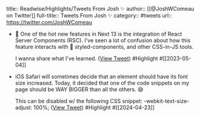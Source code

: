 title:: Readwise/Highlights/Tweets From Josh ✨
author:: [[@JoshWComeau on Twitter]]
full-title:: Tweets From Josh ✨
category:: #tweets
url:: https://twitter.com/JoshWComeau
- 🌠 One of the hot new features in Next 13 is the integration of React Server Components (RSC). I've seen a lot of confusion about how this feature interacts with 💅 styled-components, and other CSS-in-JS tools.
  
  I wanna share what I've learned. ([View Tweet](https://twitter.com/JoshWComeau/status/1631398854632304641)) #Highlight #[[2023-05-04]]
- iOS Safari will sometimes decide that an element should have its font size increased. Today, it decided that one of the code snippets on my page should be WAY BIGGER than all the others. 😅
  
  This can be disabled w/ the following CSS snippet:
  \-webkit-text-size-adjust: 100%; ([View Tweet](https://twitter.com/JoshWComeau/status/1782427137955537302)) #Highlight #[[2024-04-23]]